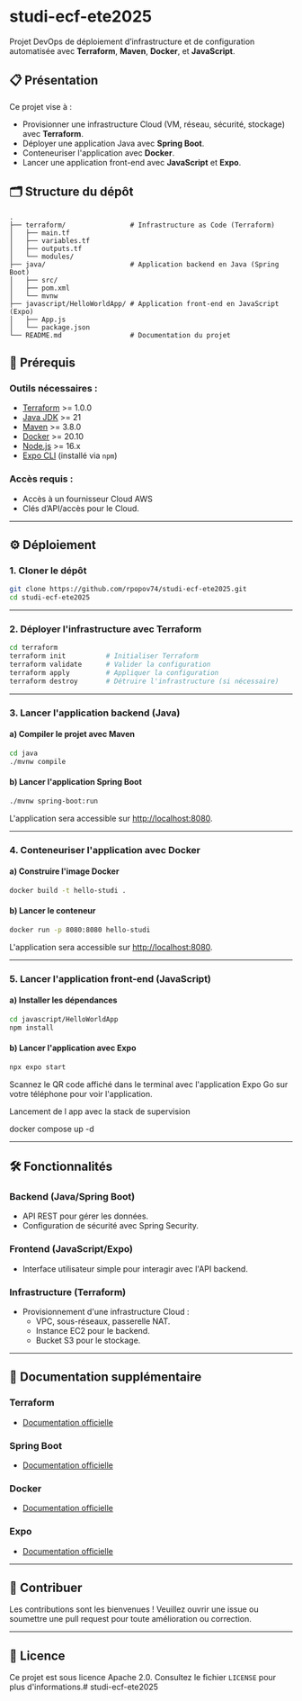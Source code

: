 # studi-ecf-ete2025

Projet DevOps de déploiement d’infrastructure et de configuration automatisée avec **Terraform**, **Maven**, **Docker**, et **JavaScript**.

## 📋 Présentation

Ce projet vise à :
- Provisionner une infrastructure Cloud (VM, réseau, sécurité, stockage) avec **Terraform**.
- Déployer une application Java avec **Spring Boot**.
- Conteneuriser l'application avec **Docker**.
- Lancer une application front-end avec **JavaScript** et **Expo**.

## 🗂️ Structure du dépôt

```
.
├── terraform/                # Infrastructure as Code (Terraform)
│   ├── main.tf
│   ├── variables.tf
│   ├── outputs.tf
│   └── modules/
├── java/                     # Application backend en Java (Spring Boot)
│   ├── src/
│   ├── pom.xml
│   └── mvnw
├── javascript/HelloWorldApp/ # Application front-end en JavaScript (Expo)
│   ├── App.js
│   └── package.json
└── README.md                 # Documentation du projet
```

## 🚀 Prérequis

### Outils nécessaires :
- [Terraform](https://www.terraform.io/) >= 1.0.0
- [Java JDK](https://www.oracle.com/java/technologies/javase-downloads.html) >= 21
- [Maven](https://maven.apache.org/) >= 3.8.0
- [Docker](https://www.docker.com/) >= 20.10
- [Node.js](https://nodejs.org/) >= 16.x
- [Expo CLI](https://expo.dev/) (installé via `npm`)

### Accès requis :
- Accès à un fournisseur Cloud AWS
- Clés d’API/accès pour le Cloud.

---

## ⚙️ Déploiement

### 1. Cloner le dépôt
```bash
git clone https://github.com/rpopov74/studi-ecf-ete2025.git
cd studi-ecf-ete2025
```

---

### 2. Déployer l'infrastructure avec Terraform
```bash
cd terraform
terraform init          # Initialiser Terraform
terraform validate      # Valider la configuration
terraform apply         # Appliquer la configuration
terraform destroy       # Détruire l'infrastructure (si nécessaire)
```

---

### 3. Lancer l'application backend (Java)
#### a) Compiler le projet avec Maven
```bash
cd java
./mvnw compile
```

#### b) Lancer l'application Spring Boot
```bash
./mvnw spring-boot:run
```

L'application sera accessible sur [http://localhost:8080](http://localhost:8080).

---

### 4. Conteneuriser l'application avec Docker
#### a) Construire l'image Docker
```bash
docker build -t hello-studi .
```

#### b) Lancer le conteneur
```bash
docker run -p 8080:8080 hello-studi
```

L'application sera accessible sur [http://localhost:8080](http://localhost:8080).

---

### 5. Lancer l'application front-end (JavaScript)
#### a) Installer les dépendances
```bash
cd javascript/HelloWorldApp
npm install
```

#### b) Lancer l'application avec Expo
```bash
npx expo start
```

Scannez le QR code affiché dans le terminal avec l'application Expo Go sur votre téléphone pour voir l'application.

Lancement de l app avec la stack de supervision

docker compose up -d

---

## 🛠️ Fonctionnalités

### Backend (Java/Spring Boot)
- API REST pour gérer les données.
- Configuration de sécurité avec Spring Security.

### Frontend (JavaScript/Expo)
- Interface utilisateur simple pour interagir avec l'API backend.

### Infrastructure (Terraform)
- Provisionnement d'une infrastructure Cloud :
  - VPC, sous-réseaux, passerelle NAT.
  - Instance EC2 pour le backend.
  - Bucket S3 pour le stockage.

---

## 📖 Documentation supplémentaire

### Terraform
- [Documentation officielle](https://www.terraform.io/docs)

### Spring Boot
- [Documentation officielle](https://spring.io/projects/spring-boot)

### Docker
- [Documentation officielle](https://docs.docker.com/)

### Expo
- [Documentation officielle](https://docs.expo.dev/)

---

## 🤝 Contribuer

Les contributions sont les bienvenues ! Veuillez ouvrir une issue ou soumettre une pull request pour toute amélioration ou correction.

---

## 📜 Licence

Ce projet est sous licence Apache 2.0. Consultez le fichier `LICENSE` pour plus d'informations.# studi-ecf-ete2025
